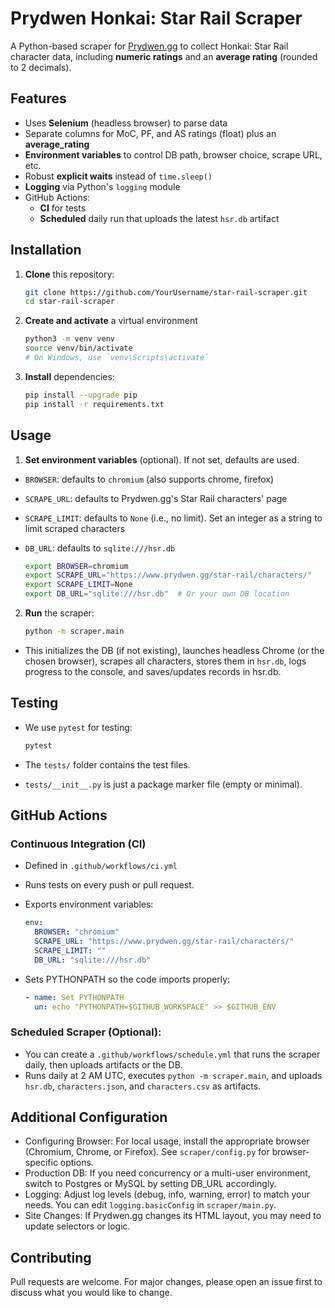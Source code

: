 # Prydwen Honkai: Star Rail Scraper

A Python-based scraper for [Prydwen.gg](https://www.prydwen.gg/star-rail/characters/) to collect Honkai: Star Rail character data, including **numeric ratings** and an **average rating** (rounded to 2 decimals).

## Features

- Uses **Selenium** (headless browser) to parse data
- Separate columns for MoC, PF, and AS ratings (float) plus an **average_rating**
- **Environment variables** to control DB path, browser choice, scrape URL, etc.
- Robust **explicit waits** instead of `time.sleep()`
- **Logging** via Python's `logging` module
- GitHub Actions: 
  - **CI** for tests  
  - **Scheduled** daily run that uploads the latest `hsr.db` artifact

## Installation

1. **Clone** this repository:
   
   ```bash
   git clone https://github.com/YourUsername/star-rail-scraper.git
   cd star-rail-scraper
   ```

2. **Create and activate** a virtual environment
   
   ```bash
   python3 -m venv venv
   source venv/bin/activate
   # On Windows, use `venv\Scripts\activate`
   ```
   
3. **Install** dependencies:
   
   ```bash
   pip install --upgrade pip
   pip install -r requirements.txt
   ```

## Usage

1. **Set environment variables** (optional). If not set, defaults are used.

- `BROWSER`: defaults to `chromium` (also supports chrome, firefox)
- `SCRAPE_URL`: defaults to Prydwen.gg's Star Rail characters' page
- `SCRAPE_LIMIT`: defaults to `None` (i.e., no limit). Set an integer as a string to limit scraped characters
- `DB_URL`: defaults to `sqlite:///hsr.db`
   
   ```bash
   export BROWSER=chromium
   export SCRAPE_URL="https://www.prydwen.gg/star-rail/characters/"
   export SCRAPE_LIMIT=None
   export DB_URL="sqlite:///hsr.db"  # Or your own DB location
   ```

2. **Run** the scraper: 
   
   ```bash
   python -m scraper.main
   ```

- This initializes the DB (if not existing), launches headless Chrome (or the chosen browser), scrapes all characters, stores them in `hsr.db`, logs progress to the console, and saves/updates records in hsr.db.

## Testing

- We use `pytest` for testing:
   
   ```bash
   pytest
   ```
- The `tests/` folder contains the test files.
- `tests/__init__.py` is just a package marker file (empty or minimal).

## GitHub Actions

### Continuous Integration (CI)
- Defined in `.github/workflows/ci.yml`
- Runs tests on every push or pull request.
- Exports environment variables:

  ```yaml
  env:
    BROWSER: "chromium"
    SCRAPE_URL: "https://www.prydwen.gg/star-rail/characters/"
    SCRAPE_LIMIT: ""
    DB_URL: "sqlite:///hsr.db"
  ```

- Sets PYTHONPATH so the code imports properly:
  
  ```yaml
  - name: Set PYTHONPATH
    un: echo "PYTHONPATH=$GITHUB_WORKSPACE" >> $GITHUB_ENV
  ```
  
### Scheduled Scraper (Optional): 

- You can create a `.github/workflows/schedule.yml` that runs the scraper daily, then uploads artifacts or the DB. 
- Runs daily at 2 AM UTC, executes `python -m scraper.main`, and uploads `hsr.db`, `characters.json`, and `characters.csv` as artifacts.

## Additional Configuration

- Configuring Browser: For local usage, install the appropriate browser (Chromium, Chrome, or Firefox). See `scraper/config.py` for browser-specific options.
- Production DB: If you need concurrency or a multi-user environment, switch to Postgres or MySQL by setting DB_URL accordingly.
- Logging: Adjust log levels (debug, info, warning, error) to match your needs. You can edit `logging.basicConfig` in `scraper/main.py`.
- Site Changes: If Prydwen.gg changes its HTML layout, you may need to update selectors or logic.

## Contributing 

Pull requests are welcome. For major changes, please open an issue first to discuss what you would like to change.
